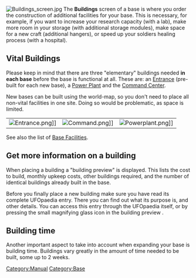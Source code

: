 ![](Buildings_screen.jpg "Buildings_screen.jpg") The **Buildings**
screen of a base is where you order the construction of additional
facilities for your base. This is necessary, for example, if you want to
increase your research capacity (with a lab), make more room in your
storage (with additional storage modules), make space for a new craft
(additional hangers), or speed up your soldiers healing process (with a
hospital).

## Vital Buildings

Please keep in mind that there are three "elementary" buildings needed
**in each base** before the base is functional at all. These are: an
[Entrance](Base_Facilities/Entrance "wikilink") (pre-built for each new
base), a [Power Plant](Base_Facilities/Power_Plant "wikilink") and the
[Command Center](Base_Facilities/Command_Center "wikilink").

New bases can be built using the world-map, so you don't need to place
all non-vital facilities in one site. Doing so would be problematic, as
space is limited.

|                                      |                                    |                                          |
|--------------------------------------|------------------------------------|------------------------------------------|
| ![](Entrance.png "Entrance.png")\]\] | ![](Command.png "Command.png")\]\] | ![](Powerplant.png "Powerplant.png")\]\] |

See also the list of [Base Facilities](Base_Facilities "wikilink").

## Get more information on a building

When placing a building a "building preview" is displayed. This lists
the cost to build, monthly upkeep costs, other buildings required, and
the number of identical buildings already built in the base.

Before you finally place a new building make sure you have read its
complete UFOpaedia entry. There you can find out what its purpose is,
and other details. You can access this entry through the UFOpaedia
itself, or by pressing the small magnifying glass icon in the building
preview .

## Building time

Another important aspect to take into account when expanding your base
is building time. Buildings vary greatly in the amount of time needed to
be built, some up to 2 weeks.

[Category:Manual](Category:Manual "wikilink")
[Category:Base](Category:Base "wikilink")